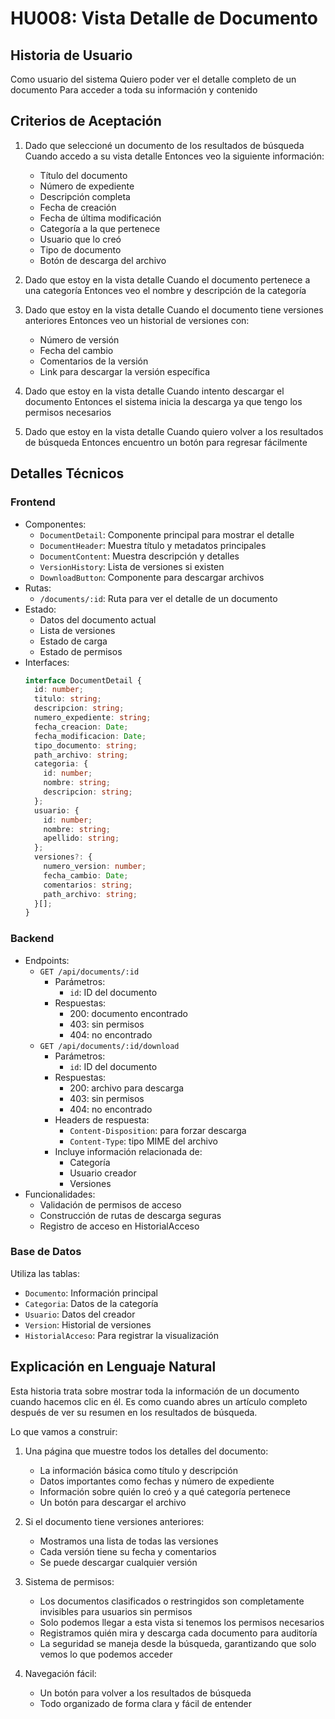 # HU008: Vista Detalle de Documento

## Historia de Usuario
Como usuario del sistema
Quiero poder ver el detalle completo de un documento
Para acceder a toda su información y contenido

## Criterios de Aceptación
1. Dado que seleccioné un documento de los resultados de búsqueda
   Cuando accedo a su vista detalle
   Entonces veo la siguiente información:
   - Título del documento
   - Número de expediente
   - Descripción completa
   - Fecha de creación
   - Fecha de última modificación
   - Categoría a la que pertenece
   - Usuario que lo creó
   - Tipo de documento
   - Botón de descarga del archivo

2. Dado que estoy en la vista detalle
   Cuando el documento pertenece a una categoría
   Entonces veo el nombre y descripción de la categoría

3. Dado que estoy en la vista detalle
   Cuando el documento tiene versiones anteriores
   Entonces veo un historial de versiones con:
   - Número de versión
   - Fecha del cambio
   - Comentarios de la versión
   - Link para descargar la versión específica

4. Dado que estoy en la vista detalle
   Cuando intento descargar el documento
   Entonces el sistema inicia la descarga ya que tengo los permisos necesarios

5. Dado que estoy en la vista detalle
   Cuando quiero volver a los resultados de búsqueda
   Entonces encuentro un botón para regresar fácilmente

## Detalles Técnicos

### Frontend
- Componentes:
  - `DocumentDetail`: Componente principal para mostrar el detalle
  - `DocumentHeader`: Muestra título y metadatos principales
  - `DocumentContent`: Muestra descripción y detalles
  - `VersionHistory`: Lista de versiones si existen
  - `DownloadButton`: Componente para descargar archivos
- Rutas:
  - `/documents/:id`: Ruta para ver el detalle de un documento
- Estado:
  - Datos del documento actual
  - Lista de versiones
  - Estado de carga
  - Estado de permisos
- Interfaces:
  ```typescript
  interface DocumentDetail {
    id: number;
    titulo: string;
    descripcion: string;
    numero_expediente: string;
    fecha_creacion: Date;
    fecha_modificacion: Date;
    tipo_documento: string;
    path_archivo: string;
    categoria: {
      id: number;
      nombre: string;
      descripcion: string;
    };
    usuario: {
      id: number;
      nombre: string;
      apellido: string;
    };
    versiones?: {
      numero_version: number;
      fecha_cambio: Date;
      comentarios: string;
      path_archivo: string;
    }[];
  }
  ```

### Backend
- Endpoints:
  - `GET /api/documents/:id`
    - Parámetros:
      - `id`: ID del documento
    - Respuestas:
      - 200: documento encontrado
      - 403: sin permisos
      - 404: no encontrado
  - `GET /api/documents/:id/download`
    - Parámetros:
      - `id`: ID del documento
    - Respuestas:
      - 200: archivo para descarga
      - 403: sin permisos
      - 404: no encontrado
    - Headers de respuesta:
      - `Content-Disposition`: para forzar descarga
      - `Content-Type`: tipo MIME del archivo
    - Incluye información relacionada de:
      - Categoría
      - Usuario creador
      - Versiones
- Funcionalidades:
  - Validación de permisos de acceso
  - Construcción de rutas de descarga seguras
  - Registro de acceso en HistorialAcceso

### Base de Datos
Utiliza las tablas:
- `Documento`: Información principal
- `Categoria`: Datos de la categoría
- `Usuario`: Datos del creador
- `Version`: Historial de versiones
- `HistorialAcceso`: Para registrar la visualización

## Explicación en Lenguaje Natural
Esta historia trata sobre mostrar toda la información de un documento cuando hacemos clic en él. Es como cuando abres un artículo completo después de ver su resumen en los resultados de búsqueda.

Lo que vamos a construir:
1. Una página que muestre todos los detalles del documento:
   - La información básica como título y descripción
   - Datos importantes como fechas y número de expediente
   - Información sobre quién lo creó y a qué categoría pertenece
   - Un botón para descargar el archivo

2. Si el documento tiene versiones anteriores:
   - Mostramos una lista de todas las versiones
   - Cada versión tiene su fecha y comentarios
   - Se puede descargar cualquier versión

3. Sistema de permisos:
   - Los documentos clasificados o restringidos son completamente invisibles para usuarios sin permisos
   - Solo podemos llegar a esta vista si tenemos los permisos necesarios
   - Registramos quién mira y descarga cada documento para auditoría
   - La seguridad se maneja desde la búsqueda, garantizando que solo vemos lo que podemos acceder

4. Navegación fácil:
   - Un botón para volver a los resultados de búsqueda
   - Todo organizado de forma clara y fácil de entender